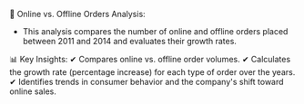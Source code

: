 📌 Online vs. Offline Orders Analysis:
* This analysis compares the number of online and offline orders placed between 2011 and 2014 and evaluates their growth rates.

📊 Key Insights:
✔ Compares online vs. offline order volumes.
✔ Calculates the growth rate (percentage increase) for each type of order over the years.
✔ Identifies trends in consumer behavior and the company's shift toward online sales.

